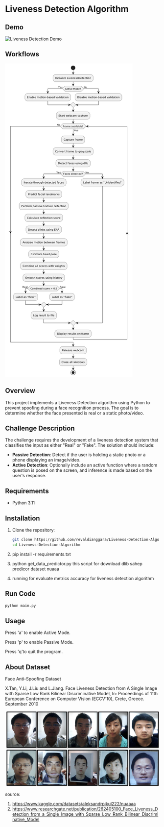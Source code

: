# Liveness Detection Algorithm

## Demo
![Liveness Detection Demo](https://github.com/revaldianggara/Liveness-Detection-Algorithm/blob/main/demo2.gif)

## Workflows
![Workflows](https://github.com/revaldianggara/Liveness-Detection-Algorithm/blob/main/workflows.png)

## Overview
This project implements a Liveness Detection algorithm using Python to prevent spoofing during a face recognition process. The goal is to determine whether the face presented is real or a static photo/video.

## Challenge Description
The challenge requires the development of a liveness detection system that classifies the input as either "Real" or "Fake". The solution should include:

- **Passive Detection**: Detect if the user is holding a static photo or a phone displaying an image/video.
- **Active Detection**: Optionally include an active function where a random question is posed on the screen, and inference is made based on the user's response.

## Requirements
- Python 3.11

## Installation
1. Clone the repository:
   ```bash
   git clone https://github.com/revaldianggara/Liveness-Detection-Algorithm.git
   cd Liveness-Detection-Algorithm

2. pip install -r requirements.txt

3. python get_data_predictor.py 
this script for download dlib sahep predicor dataset nuaaa

4. running
for evaluate metrics accuracy for liveness detection algorithm

## Run Code
```bash
python main.py
```

## Usage
Press 'a' to enable Active Mode.

Press 'p' to enable Passive Mode.

Press 'q'to quit the program.

## About Dataset
Face Anti-Spoofing Dataset

X.Tan, Y.Li, J.Liu and L.Jiang.
Face Liveness Detection from A Single Image with Sparse Low Rank Bilinear Discriminative Model,
In: Proceedings of 11th European Conference on Computer Vision (ECCV'10), Crete, Greece. September 2010

![Workflows](https://github.com/revaldianggara/Liveness-Detection-Algorithm/blob/main/dataset.png)

source: 
   1. https://www.kaggle.com/datasets/aleksandrpikul222/nuaaaa
   2. https://www.researchgate.net/publication/262405100_Face_Liveness_Detection_from_a_Single_Image_with_Sparse_Low_Rank_Bilinear_Discriminative_Model
